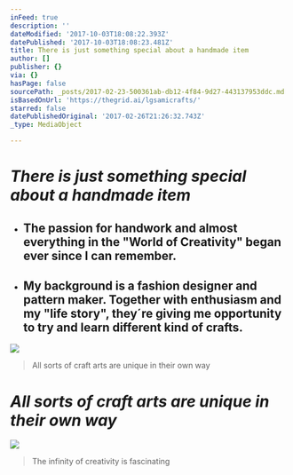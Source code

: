 ```yaml
---
inFeed: true
description: ''
dateModified: '2017-10-03T18:08:22.393Z'
datePublished: '2017-10-03T18:08:23.481Z'
title: There is just something special about a handmade item
author: []
publisher: {}
via: {}
hasPage: false
sourcePath: _posts/2017-02-23-500361ab-db12-4f84-9d27-443137953ddc.md
isBasedOnUrl: 'https://thegrid.ai/lgsamicrafts/'
starred: false
datePublishedOriginal: '2017-02-26T21:26:32.743Z'
_type: MediaObject

---
```

# _There is just something special about a handmade item_

* ## The passion for handwork and almost everything in the "World of Creativity" began ever since I can remember.

* ## My background is a fashion designer and pattern maker. Together with enthusiasm and my "life story", they´re giving me opportunity to try and learn different kind of crafts.
![](https://the-grid-user-content.s3-us-west-2.amazonaws.com/a9d2f9bc-1d0a-4815-ad25-1301c9cfcc28.jpg)

> All sorts of craft arts are unique in their own way

# _All sorts of craft arts are unique in their own way_
![](https://the-grid-user-content.s3-us-west-2.amazonaws.com/7e58571b-48cf-408f-9986-de42776367eb.jpg)

> The infinity of creativity is fascinating